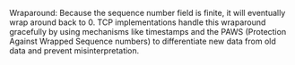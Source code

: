 Wraparound: Because the sequence number field is finite, it will eventually wrap around back to 0. TCP implementations handle this wraparound gracefully by using mechanisms like timestamps and the PAWS (Protection Against Wrapped Sequence numbers) to differentiate new data from old data and prevent misinterpretation.